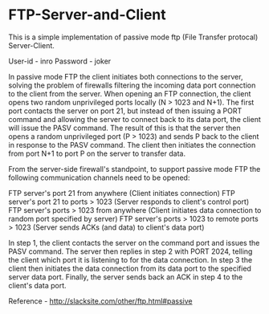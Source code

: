 # FTP-Server-and-Client

This is a simple implementation of passive mode ftp (File Transfer protocal) Server-Client.

User-id - inro
Password - joker

In passive mode FTP the client initiates both connections to the server, solving the problem of firewalls filtering the incoming data port connection to the client from the server. When opening an FTP connection, the client opens two random unprivileged ports locally (N > 1023 and N+1). The first port contacts the server on port 21, but instead of then issuing a PORT command and allowing the server to connect back to its data port, the client will issue the PASV command. The result of this is that the server then opens a random unprivileged port (P > 1023) and sends P back to the client in response to the PASV command. The client then initiates the connection from port N+1 to port P on the server to transfer data.

From the server-side firewall's standpoint, to support passive mode FTP the following communication channels need to be opened:

FTP server's port 21 from anywhere (Client initiates connection)
FTP server's port 21 to ports > 1023 (Server responds to client's control port)
FTP server's ports > 1023 from anywhere (Client initiates data connection to random port specified by server)
FTP server's ports > 1023 to remote ports > 1023 (Server sends ACKs (and data) to client's data port)

In step 1, the client contacts the server on the command port and issues the PASV command. The server then replies in step 2 with PORT 2024, telling the client which port it is listening to for the data connection. In step 3 the client then initiates the data connection from its data port to the specified server data port. Finally, the server sends back an ACK in step 4 to the client's data port.

Reference - http://slacksite.com/other/ftp.html#passive
